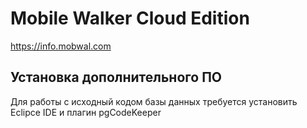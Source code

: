 # Mobile Walker Cloud Edition

https://info.mobwal.com

## Установка дополнительного ПО
Для работы с исходный кодом базы данных требуется установить Eclipce IDE и плагин pgCodeKeeper




